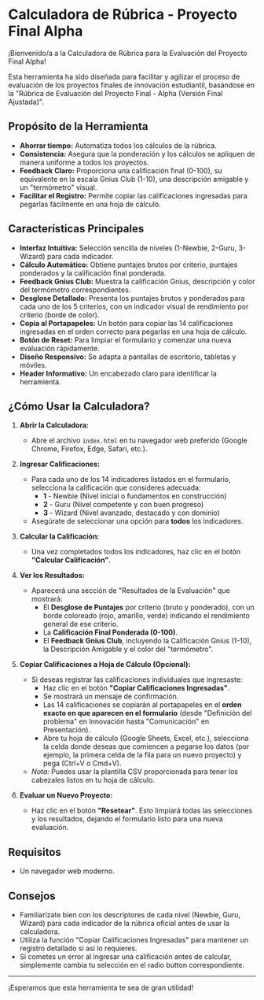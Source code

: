 # Calculadora de Rúbrica - Proyecto Final Alpha

¡Bienvenido/a a la Calculadora de Rúbrica para la Evaluación del Proyecto Final Alpha!

Esta herramienta ha sido diseñada para facilitar y agilizar el proceso de evaluación de los proyectos finales de innovación estudiantil, basándose en la "Rúbrica de Evaluación del Proyecto Final - Alpha (Versión Final Ajustada)".

## Propósito de la Herramienta

- **Ahorrar tiempo:** Automatiza todos los cálculos de la rúbrica.
- **Consistencia:** Asegura que la ponderación y los cálculos se apliquen de manera uniforme a todos los proyectos.
- **Feedback Claro:** Proporciona una calificación final (0-100), su equivalente en la escala Gnius Club (1-10), una descripción amigable y un "termómetro" visual.
- **Facilitar el Registro:** Permite copiar las calificaciones ingresadas para pegarlas fácilmente en una hoja de cálculo.

## Características Principales

- **Interfaz Intuitiva:** Selección sencilla de niveles (1-Newbie, 2-Guru, 3-Wizard) para cada indicador.
- **Cálculo Automático:** Obtiene puntajes brutos por criterio, puntajes ponderados y la calificación final ponderada.
- **Feedback Gnius Club:** Muestra la calificación Gnius, descripción y color del termómetro correspondientes.
- **Desglose Detallado:** Presenta los puntajes brutos y ponderados para cada uno de los 5 criterios, con un indicador visual de rendimiento por criterio (borde de color).
- **Copia al Portapapeles:** Un botón para copiar las 14 calificaciones ingresadas en el orden correcto para pegarlas en una hoja de cálculo.
- **Botón de Reset:** Para limpiar el formulario y comenzar una nueva evaluación rápidamente.
- **Diseño Responsivo:** Se adapta a pantallas de escritorio, tabletas y móviles.
- **Header Informativo:** Un encabezado claro para identificar la herramienta.

## ¿Cómo Usar la Calculadora?

1.  **Abrir la Calculadora:**

    - Abre el archivo `index.html` en tu navegador web preferido (Google Chrome, Firefox, Edge, Safari, etc.).

2.  **Ingresar Calificaciones:**

    - Para cada uno de los 14 indicadores listados en el formulario, selecciona la calificación que consideres adecuada:
      - **1** - Newbie (Nivel inicial o fundamentos en construcción)
      - **2** - Guru (Nivel competente y con buen progreso)
      - **3** - Wizard (Nivel avanzado, destacado y con dominio)
    - Asegúrate de seleccionar una opción para **todos** los indicadores.

3.  **Calcular la Calificación:**

    - Una vez completados todos los indicadores, haz clic en el botón **"Calcular Calificación"**.

4.  **Ver los Resultados:**

    - Aparecerá una sección de "Resultados de la Evaluación" que mostrará:
      - El **Desglose de Puntajes** por criterio (bruto y ponderado), con un borde coloreado (rojo, amarillo, verde) indicando el rendimiento general de ese criterio.
      - La **Calificación Final Ponderada (0-100)**.
      - El **Feedback Gnius Club**, incluyendo la Calificación Gnius (1-10), la Descripción Amigable y el color del "termómetro".

5.  **Copiar Calificaciones a Hoja de Cálculo (Opcional):**

    - Si deseas registrar las calificaciones individuales que ingresaste:
      - Haz clic en el botón **"Copiar Calificaciones Ingresadas"**.
      - Se mostrará un mensaje de confirmación.
      - Las 14 calificaciones se copiarán al portapapeles en el **orden exacto en que aparecen en el formulario** (desde "Definición del problema" en Innovación hasta "Comunicación" en Presentación).
      - Abre tu hoja de cálculo (Google Sheets, Excel, etc.), selecciona la celda donde deseas que comiencen a pegarse los datos (por ejemplo, la primera celda de la fila para un nuevo proyecto) y pega (Ctrl+V o Cmd+V).
    - _Nota:_ Puedes usar la plantilla CSV proporcionada para tener los cabezales listos en tu hoja de cálculo.

6.  **Evaluar un Nuevo Proyecto:**
    - Haz clic en el botón **"Resetear"**. Esto limpiará todas las selecciones y los resultados, dejando el formulario listo para una nueva evaluación.

## Requisitos

- Un navegador web moderno.

## Consejos

- Familiarízate bien con los descriptores de cada nivel (Newbie, Guru, Wizard) para cada indicador de la rúbrica oficial antes de usar la calculadora.
- Utiliza la función "Copiar Calificaciones Ingresadas" para mantener un registro detallado si así lo requieres.
- Si cometes un error al ingresar una calificación antes de calcular, simplemente cambia tu selección en el radio button correspondiente.

---

¡Esperamos que esta herramienta te sea de gran utilidad!

